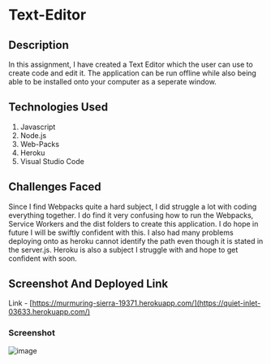 
# Text-Editor

## Description
In this assignment, I have created a Text Editor which the user can use to create code and edit it. The application can be run offline while also being able to be installed onto your computer as a seperate window.

## Technologies Used

1. Javascript
2. Node.js
3. Web-Packs
4. Heroku
5. Visual Studio Code

## Challenges Faced
Since I find Webpacks quite a hard subject, I did struggle a lot with coding everything together. I do find it very confusing how to run the Webpacks, Service Workers and the dist folders to create this application. I do hope in future I will be swiftly confident with this. I also had many problems deploying onto as heroku cannot identify the path even though it is stated in the server.js. Heroku is also a subject I struggle with and hope to get confident with soon.

## Screenshot And Deployed Link

Link - [https://murmuring-sierra-19371.herokuapp.com/](https://quiet-inlet-03633.herokuapp.com/)

### Screenshot
![image](https://user-images.githubusercontent.com/44465378/168447468-328b07fe-df40-48e3-b3f0-a9efcd9e5526.png)
